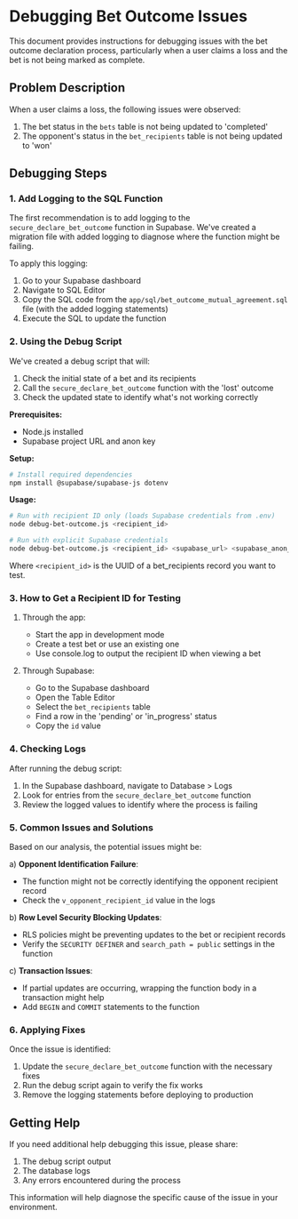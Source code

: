 # Debugging Bet Outcome Issues

This document provides instructions for debugging issues with the bet outcome declaration process, particularly when a user claims a loss and the bet is not being marked as complete.

## Problem Description

When a user claims a loss, the following issues were observed:

1. The bet status in the `bets` table is not being updated to 'completed'
2. The opponent's status in the `bet_recipients` table is not being updated to 'won'

## Debugging Steps

### 1. Add Logging to the SQL Function

The first recommendation is to add logging to the `secure_declare_bet_outcome` function in Supabase. We've created a migration file with added logging to diagnose where the function might be failing.

To apply this logging:

1. Go to your Supabase dashboard
2. Navigate to SQL Editor
3. Copy the SQL code from the `app/sql/bet_outcome_mutual_agreement.sql` file (with the added logging statements)
4. Execute the SQL to update the function

### 2. Using the Debug Script

We've created a debug script that will:
1. Check the initial state of a bet and its recipients
2. Call the `secure_declare_bet_outcome` function with the 'lost' outcome
3. Check the updated state to identify what's not working correctly

**Prerequisites:**
- Node.js installed
- Supabase project URL and anon key

**Setup:**
```bash
# Install required dependencies
npm install @supabase/supabase-js dotenv
```

**Usage:**
```bash
# Run with recipient ID only (loads Supabase credentials from .env)
node debug-bet-outcome.js <recipient_id>

# Run with explicit Supabase credentials
node debug-bet-outcome.js <recipient_id> <supabase_url> <supabase_anon_key>
```

Where `<recipient_id>` is the UUID of a bet_recipients record you want to test.

### 3. How to Get a Recipient ID for Testing

1. Through the app:
   - Start the app in development mode
   - Create a test bet or use an existing one
   - Use console.log to output the recipient ID when viewing a bet

2. Through Supabase:
   - Go to the Supabase dashboard
   - Open the Table Editor
   - Select the `bet_recipients` table
   - Find a row in the 'pending' or 'in_progress' status
   - Copy the `id` value

### 4. Checking Logs

After running the debug script:

1. In the Supabase dashboard, navigate to Database > Logs
2. Look for entries from the `secure_declare_bet_outcome` function
3. Review the logged values to identify where the process is failing

### 5. Common Issues and Solutions

Based on our analysis, the potential issues might be:

a) **Opponent Identification Failure**:
   - The function might not be correctly identifying the opponent recipient record
   - Check the `v_opponent_recipient_id` value in the logs

b) **Row Level Security Blocking Updates**:
   - RLS policies might be preventing updates to the bet or recipient records
   - Verify the `SECURITY DEFINER` and `search_path = public` settings in the function

c) **Transaction Issues**:
   - If partial updates are occurring, wrapping the function body in a transaction might help
   - Add `BEGIN` and `COMMIT` statements to the function

### 6. Applying Fixes

Once the issue is identified:

1. Update the `secure_declare_bet_outcome` function with the necessary fixes
2. Run the debug script again to verify the fix works
3. Remove the logging statements before deploying to production

## Getting Help

If you need additional help debugging this issue, please share:
1. The debug script output
2. The database logs
3. Any errors encountered during the process

This information will help diagnose the specific cause of the issue in your environment. 